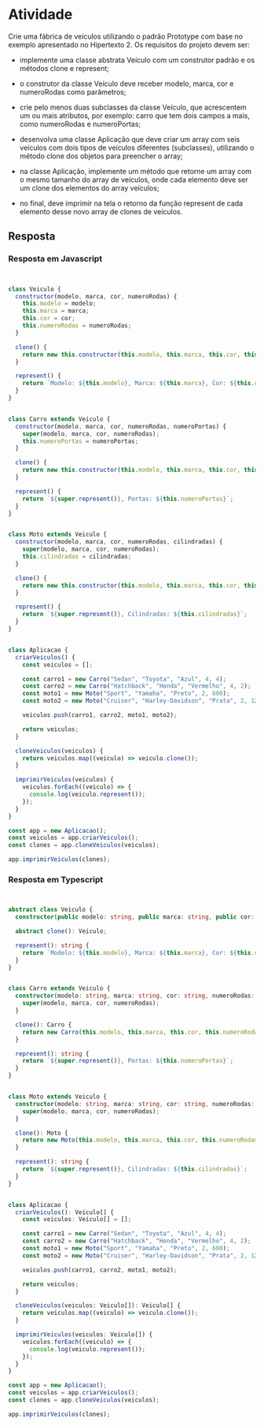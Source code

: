 # Atividade

Crie uma fábrica de veículos utilizando o padrão Prototype com base no exemplo apresentado no Hipertexto 2. Os requisitos do projeto devem ser:

- implemente uma classe abstrata Veículo com um construtor padrão e os métodos clone e represent;

- o construtor da classe Veículo deve receber modelo, marca, cor e numeroRodas como parâmetros;

- crie pelo menos duas subclasses da classe Veículo, que acrescentem um ou mais atributos, por exemplo:
carro que tem dois campos a mais, como numeroRodas e numeroPortas;

- desenvolva uma classe Aplicação que deve criar um array com seis veículos com dois tipos de veículos
diferentes (subclasses), utilizando o método clone dos objetos para preencher o array;

- na classe Aplicação, implemente um método que retorne um array com o mesmo tamanho do array de
veículos, onde cada elemento deve ser um clone dos elementos do array veículos;

- no final, deve imprimir na tela o retorno da função represent de cada elemento desse novo array de clones
de veículos.


## Resposta

### Resposta em Javascript

``` javascript


class Veiculo {
  constructor(modelo, marca, cor, numeroRodas) {
    this.modelo = modelo;
    this.marca = marca;
    this.cor = cor;
    this.numeroRodas = numeroRodas;
  }

  clone() {
    return new this.constructor(this.modelo, this.marca, this.cor, this.numeroRodas);
  }

  represent() {
    return `Modelo: ${this.modelo}, Marca: ${this.marca}, Cor: ${this.cor}, Rodas: ${this.numeroRodas}`;
  }
}


class Carro extends Veiculo {
  constructor(modelo, marca, cor, numeroRodas, numeroPortas) {
    super(modelo, marca, cor, numeroRodas);
    this.numeroPortas = numeroPortas;
  }

  clone() {
    return new this.constructor(this.modelo, this.marca, this.cor, this.numeroRodas, this.numeroPortas);
  }

  represent() {
    return `${super.represent()}, Portas: ${this.numeroPortas}`;
  }
}


class Moto extends Veiculo {
  constructor(modelo, marca, cor, numeroRodas, cilindradas) {
    super(modelo, marca, cor, numeroRodas);
    this.cilindradas = cilindradas;
  }

  clone() {
    return new this.constructor(this.modelo, this.marca, this.cor, this.numeroRodas, this.cilindradas);
  }

  represent() {
    return `${super.represent()}, Cilindradas: ${this.cilindradas}`;
  }
}


class Aplicacao {
  criarVeiculos() {
    const veiculos = [];

    const carro1 = new Carro("Sedan", "Toyota", "Azul", 4, 4);
    const carro2 = new Carro("Hatchback", "Honda", "Vermelho", 4, 2);
    const moto1 = new Moto("Sport", "Yamaha", "Preto", 2, 600);
    const moto2 = new Moto("Cruiser", "Harley-Davidson", "Prata", 2, 1200);

    veiculos.push(carro1, carro2, moto1, moto2);

    return veiculos;
  }

  cloneVeiculos(veiculos) {
    return veiculos.map((veiculo) => veiculo.clone());
  }

  imprimirVeiculos(veiculos) {
    veiculos.forEach((veiculo) => {
      console.log(veiculo.represent());
    });
  }
}

const app = new Aplicacao();
const veiculos = app.criarVeiculos();
const clones = app.cloneVeiculos(veiculos);

app.imprimirVeiculos(clones);

```
### Resposta em Typescript

```typescript


abstract class Veiculo {
  constructor(public modelo: string, public marca: string, public cor: string, public numeroRodas: number) {}

  abstract clone(): Veiculo;

  represent(): string {
    return `Modelo: ${this.modelo}, Marca: ${this.marca}, Cor: ${this.cor}, Rodas: ${this.numeroRodas}`;
  }
}


class Carro extends Veiculo {
  constructor(modelo: string, marca: string, cor: string, numeroRodas: number, public numeroPortas: number) {
    super(modelo, marca, cor, numeroRodas);
  }

  clone(): Carro {
    return new Carro(this.modelo, this.marca, this.cor, this.numeroRodas, this.numeroPortas);
  }

  represent(): string {
    return `${super.represent()}, Portas: ${this.numeroPortas}`;
  }
}


class Moto extends Veiculo {
  constructor(modelo: string, marca: string, cor: string, numeroRodas: number, public cilindradas: number) {
    super(modelo, marca, cor, numeroRodas);
  }

  clone(): Moto {
    return new Moto(this.modelo, this.marca, this.cor, this.numeroRodas, this.cilindradas);
  }

  represent(): string {
    return `${super.represent()}, Cilindradas: ${this.cilindradas}`;
  }
}


class Aplicacao {
  criarVeiculos(): Veiculo[] {
    const veiculos: Veiculo[] = [];

    const carro1 = new Carro("Sedan", "Toyota", "Azul", 4, 4);
    const carro2 = new Carro("Hatchback", "Honda", "Vermelho", 4, 2);
    const moto1 = new Moto("Sport", "Yamaha", "Preto", 2, 600);
    const moto2 = new Moto("Cruiser", "Harley-Davidson", "Prata", 2, 1200);

    veiculos.push(carro1, carro2, moto1, moto2);

    return veiculos;
  }

  cloneVeiculos(veiculos: Veiculo[]): Veiculo[] {
    return veiculos.map((veiculo) => veiculo.clone());
  }

  imprimirVeiculos(veiculos: Veiculo[]) {
    veiculos.forEach((veiculo) => {
      console.log(veiculo.represent());
    });
  }
}

const app = new Aplicacao();
const veiculos = app.criarVeiculos();
const clones = app.cloneVeiculos(veiculos);

app.imprimirVeiculos(clones);

```